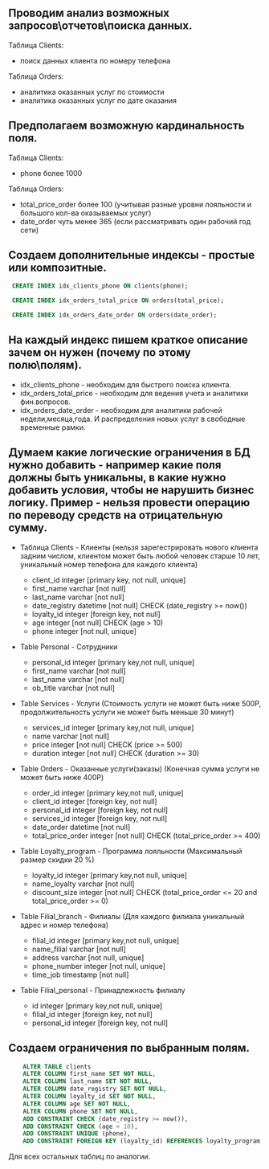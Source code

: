 ## Проводим анализ возможных запросов\отчетов\поиска данных.
Таблица Clients:
* поиск данных клиента по номеру телефона

Таблица Orders:
* аналитика оказанных услуг по стоимости
* аналитика оказанных услуг по дате оказания
## Предполагаем возможную кардинальность поля.
Таблица Clients:
* phone более 1000

Таблица Orders:
* total_price_order более 100 (учитывая разные уровни лояльности и большого кол-ва оказываемых услуг) 
* date_order чуть менее 365 (если рассматривать один рабочий год сети) 
## Создаем дополнительные индексы - простые или композитные.
 ```sql
  CREATE INDEX idx_clients_phone ON clients(phone);
```
 ```sql
  CREATE INDEX idx_orders_total_price ON orders(total_price);
```
 ```sql
  CREATE INDEX idx_orders_date_order ON orders(date_order);
```
## На каждый индекс пишем краткое описание зачем он нужен (почему по этому полю\полям).
* idx_clients_phone - необходим для быстрого поиска клиента. 
* idx_orders_total_price - необходим для ведения учета и аналитики фин.вопросов.
* idx_orders_date_order - необходим для аналитики рабочей недели,месяца,года. И распределения новых услуг в свободные временные рамки.
## Думаем какие логические ограничения в БД нужно добавить - например какие поля должны быть уникальны, в какие нужно добавить условия, чтобы не нарушить бизнес логику. Пример - нельзя провести операцию по переводу средств на отрицательную сумму.
* Таблица Clients - Клиенты (нельзя зарегестрировать нового клиента задним числом, клиентом может быть любой человек старше 10 лет, уникальный номер телефона для каждого клиента)
  *  client_id integer [primary key, not null, unique] 
  *  first_name varchar [not null]
  *  last_name varchar [not null]
  *  date_registry datetime [not null] CHECK (date_registry >= now())
  *  loyalty_id integer [foreign key, not null]
  *  age integer [not null]  CHECK (age > 10)
  *  phone integer [not null, unique]

* Table Personal - Сотрудники
  *  personal_id integer [primary key,not null, unique]
  *  first_name varchar [not null]
  *  last_name varchar [not null]
  *  ob_title varchar [not null]

* Table Services - Услуги (Стоимость услуги не может быть ниже 500Р, продолжительность услуги не может быть меньше 30 минут)
  *  services_id integer [primary key,not null, unique]
  *  name varchar [not null]
  *  price integer [not null] CHECK (price >= 500)
  *  duration integer [not null] CHECK (duration >= 30)

* Table Orders - Оказанные услуги(заказы) (Конечная сумма услуги не может быть ниже 400P)
  *  order_id integer [primary key,not null, unique]
  *  client_id integer [foreign key, not null]
  *  personal_id integer [foreign key, not null]
  *  services_id integer [foreign key, not null]
  *  date_order datetime [not null]
  *  total_price_order integer [not null] CHECK (total_price_order >= 400)

* Table Loyalty_program - Программа лояльности (Максимальный размер скидки 20 %)
  *  loyalty_id integer [primary key,not null, unique]
  *  name_loyalty varchar [not null]
  *  discount_size integer [not null] CHECK (total_price_order <= 20 and total_price_order >= 0)

* Table Filial_branch - Филиалы (Для каждого филиала уникальный адрес и номер телефона)
  *  filial_id integer [primary key,not null, unique]
  *  name_filial varchar [not null]
  *  address varchar [not null, unique] 
  *  phone_number integer [not null, unique]
  *  time_job timestamp [not null]

* Table Filial_personal - Принадлежность филиалу
  *  id integer [primary key,not null, unique]
  *  filial_id integer [foreign key, not null]
  *  personal_id integer [foreign key, not null]
## Создаем ограничения по выбранным полям.
```sql
    ALTER TABLE clients
    ALTER COLUMN first_name SET NOT NULL,
    ALTER COLUMN last_name SET NOT NULL,
    ALTER COLUMN date_registry SET NOT NULL,
    ALTER COLUMN loyalty_id SET NOT NULL,
    ALTER COLUMN age SET NOT NULL,
    ALTER COLUMN phone SET NOT NULL,
    ADD CONSTRAINT CHECK (date_registry >= now()),
    ADD CONSTRAINT CHECK (age > 10),
    ADD CONSTRAINT UNIQUE (phone),
    ADD CONSTRAINT FOREIGN KEY (loyalty_id) REFERENCES loyalty_program (loyalty_id);
```
Для всех остальных таблиц по аналогии.

